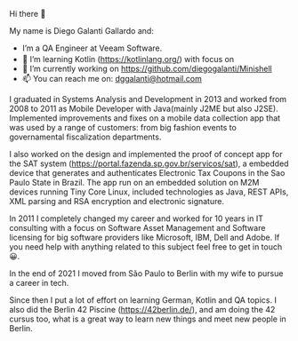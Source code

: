 Hi there 👋

My name is Diego Galanti Gallardo and:

- I’m a QA Engineer at Veeam Software.
- 🌱 I’m learning Kotlin (https://kotlinlang.org/) with focus on <img src="https://user-images.githubusercontent.com/99219186/191023133-a94f4e88-53e5-4de9-96e1-9f4c7e26d2b7.png" height="17">
- 🔭 I’m currently working on https://github.com/diegogalanti/Minishell
- 📫 You can reach me on: dggalanti@hotmail.com

I graduated in Systems Analysis and Development in 2013 and worked from 2008 to 2011 as Mobile Developer with Java(mainly J2ME but also J2SE). Implemented improvements and fixes on a mobile data collection app that was used by a range of customers: from big fashion events to governamental fiscalization departments.

I also worked on the design and implemented the proof of concept app for the SAT system (https://portal.fazenda.sp.gov.br/servicos/sat), a embedded device that generates and authenticates Electronic Tax Coupons in the Sao Paulo State in Brazil. The app run on an embedded solution on M2M devices running Tiny Core Linux, included technologies as Java, REST APIs, XML parsing and RSA encryption and electronic signature.

In 2011 I completely changed my career and worked for 10 years in IT consulting with a focus on Software Asset Management and Software licensing for big software providers like Microsoft, IBM, Dell and Adobe. If you need help with anything related to this subject feel free to get in touch 😀.

In the end of 2021 I moved from São Paulo to Berlin with my wife to pursue a career in tech.

Since then I put a lot of effort on learning German, Kotlin and QA topics. I also did the Berlin 42 Piscine (https://42berlin.de/), and am doing the 42 cursus too, what is a great way to learn new things and meet new people in Berlin.
